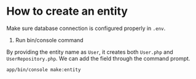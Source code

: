 # How to create an entity

Make sure database connection is configured properly in `.env`.

1. Run bin/console command

By providing the entity name as `User`, it creates both `User.php` and `UserRepository.php`. We can add the field through the command prompt.

```bash
app/bin/console make:entity
```
